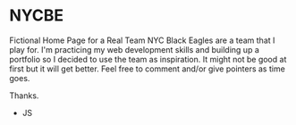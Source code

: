 # NYCBE
Fictional Home Page for a Real Team
NYC Black Eagles are a team that I play for.  I'm practicing my web development skills and building up a portfolio so I decided to use the team as inspiration. It might not be good at first but it will get better.
Feel free to comment and/or give pointers as time goes.

Thanks.
- JS
